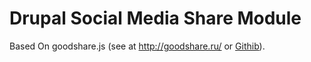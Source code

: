 # Drupal Social Media Share Module
Based On goodshare.js (see at http://goodshare.ru/ or <a href="https://github.com/enjoyiacm/goodshare.js" target=_blank>Githib</a>). 
